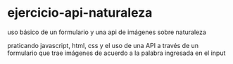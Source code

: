# ejercicio-api-naturaleza
uso básico de un formulario y una api de imágenes sobre naturaleza

praticando javascript, html, css y el uso de una API a través de un 
formulario que trae imágenes de acuerdo a la palabra ingresada en el input
